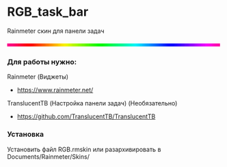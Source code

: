 # RGB_task_bar

Rainmeter скин для панели задач

![RGB_task_bar](rgb.gif)

### Для работы нужно:

Rainmeter (Виджеты)
- https://www.rainmeter.net/

TranslucentTB (Настройка панели задач) (Необязательно)
- https://github.com/TranslucentTB/TranslucentTB

### Установка

Установить файл RGB.rmskin или разархивировать в Documents/Rainmeter/Skins/
